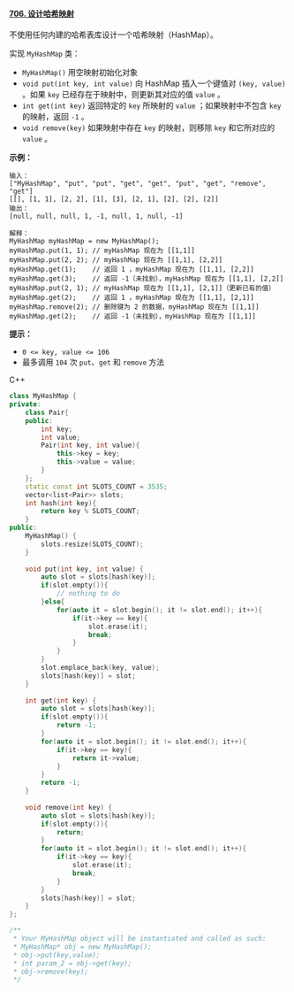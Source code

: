 #### [706. 设计哈希映射](https://leetcode-cn.com/problems/design-hashmap/)

不使用任何内建的哈希表库设计一个哈希映射（HashMap）。

实现 `MyHashMap` 类：

- `MyHashMap()` 用空映射初始化对象
- `void put(int key, int value)` 向 HashMap 插入一个键值对 `(key, value)` 。如果 `key` 已经存在于映射中，则更新其对应的值 `value` 。
- `int get(int key)` 返回特定的 `key` 所映射的 `value` ；如果映射中不包含 `key` 的映射，返回 `-1` 。
- `void remove(key)` 如果映射中存在 `key` 的映射，则移除 `key` 和它所对应的 `value` 。

 

**示例：**

```
输入：
["MyHashMap", "put", "put", "get", "get", "put", "get", "remove", "get"]
[[], [1, 1], [2, 2], [1], [3], [2, 1], [2], [2], [2]]
输出：
[null, null, null, 1, -1, null, 1, null, -1]

解释：
MyHashMap myHashMap = new MyHashMap();
myHashMap.put(1, 1); // myHashMap 现在为 [[1,1]]
myHashMap.put(2, 2); // myHashMap 现在为 [[1,1], [2,2]]
myHashMap.get(1);    // 返回 1 ，myHashMap 现在为 [[1,1], [2,2]]
myHashMap.get(3);    // 返回 -1（未找到），myHashMap 现在为 [[1,1], [2,2]]
myHashMap.put(2, 1); // myHashMap 现在为 [[1,1], [2,1]]（更新已有的值）
myHashMap.get(2);    // 返回 1 ，myHashMap 现在为 [[1,1], [2,1]]
myHashMap.remove(2); // 删除键为 2 的数据，myHashMap 现在为 [[1,1]]
myHashMap.get(2);    // 返回 -1（未找到），myHashMap 现在为 [[1,1]]
```

 

**提示：**

- `0 <= key, value <= 106`
- 最多调用 `104` 次 `put`、`get` 和 `remove` 方法



C++

```c++
class MyHashMap {
private:
    class Pair{
    public:
        int key;
        int value;
        Pair(int key, int value){
            this->key = key;
            this->value = value;
        }
    };
    static const int SLOTS_COUNT = 3535;
    vector<list<Pair>> slots;
    int hash(int key){
        return key % SLOTS_COUNT;
    }
public:
    MyHashMap() {
        slots.resize(SLOTS_COUNT);
    }
    
    void put(int key, int value) {
        auto slot = slots[hash(key)];
        if(slot.empty()){
            // nothing to do
        }else{
            for(auto it = slot.begin(); it != slot.end(); it++){
                if(it->key == key){
                    slot.erase(it);
                    break;
                }
            }
        }
        slot.emplace_back(key, value);
        slots[hash(key)] = slot;
    }
    
    int get(int key) {
        auto slot = slots[hash(key)];
        if(slot.empty()){
            return -1;
        }
        for(auto it = slot.begin(); it != slot.end(); it++){
            if(it->key == key){
                return it->value;
            }
        }
        return -1;
    }
    
    void remove(int key) {
        auto slot = slots[hash(key)];
        if(slot.empty()){
            return;
        }
        for(auto it = slot.begin(); it != slot.end(); it++){
            if(it->key == key){
                slot.erase(it);
                break;
            }
        }
        slots[hash(key)] = slot;
    }
};

/**
 * Your MyHashMap object will be instantiated and called as such:
 * MyHashMap* obj = new MyHashMap();
 * obj->put(key,value);
 * int param_2 = obj->get(key);
 * obj->remove(key);
 */
```

